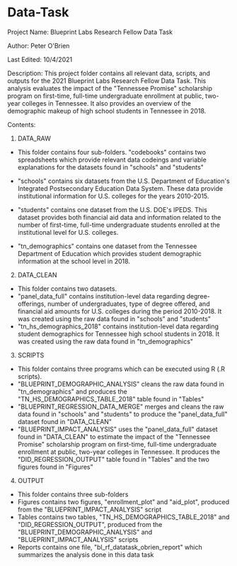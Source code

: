 # Data-Task
Project Name: Blueprint Labs Research Fellow Data Task

Author: Peter O'Brien 

Last Edited: 10/4/2021


Description:
This project folder contains all relevant data, scripts, and outputs for the 2021 Blueprint Labs Research Fellow Data Task. 
This analysis evaluates the impact of the "Tennessee Promise" scholarship program on first-time, full-time undergraduate enrollment 
at public, two-year colleges in Tennessee. It also provides an overview of the demographic makeup of high school students in Tennessee
in 2018. 


Contents:
1. DATA_RAW

- This folder contains four sub-folders. "codebooks" contains two spreadsheets which provide relevant data codeings and variable explanations
for the datasets found in "schools" and "students" 

- "schools" contains six datasets from the U.S. Department of Education's Integrated Postsecondary Education Data System. These data provide
institutional information for U.S. colleges for the years 2010-2015. 

- "students" contains one dataset from the U.S. DOE's IPEDS. This dataset provides both financial aid data and information 
related to the number of first-time, full-time undergraduate students enrolled at the institutional level for 
U.S. colleges. 

- "tn_demographics" contains one dataset from the Tennessee Department of Education which provides student demographic information at 
the school level in 2018. 

2. DATA_CLEAN

- This folder contains two datasets.
- "panel_data_full" contains institution-level data regarding degree-offerings, number of undergraduates, type of degree offered, and financial 
aid amounts for U.S. colleges during the period 2010-2018. It was created using the raw data found in "schools" and "students"
- "tn_hs_demographics_2018" contains institution-level data regarding student demographics for Tennessee high school students in 2018. It 
was created using the raw data found in "tn_demographics"

3. SCRIPTS

- This folder contains three programs which can be executed using R (.R scripts). 
- "BLUEPRINT_DEMOGRAPHIC_ANALYSIS" cleans the raw data found in "tn_demographics" and produces the "TN_HS_DEMOGRAPHICS_TABLE_2018" 
table found in "Tables"
- "BLUEPRINT_REGRESSION_DATA_MERGE" merges and cleans the raw data found in "schools" and "students" to produce the "panel_data_full" 
dataset found in "DATA_CLEAN"
- "BLUEPRINT_IMPACT_ANALYSIS" uses the "panel_data_full" dataset found in "DATA_CLEAN" to estimate the impact of the "Tennessee Promise" scholarship program on first-time, full-time undergraduate enrollment 
at public, two-year colleges in Tennessee. It produces the "DID_REGRESSION_OUTPUT" table found in "Tables" and the two figures found in "Figures"

4. OUTPUT

- This folder contains three sub-folders
- Figures contains two figures, "enrollment_plot" and "aid_plot", produced from the "BLUEPRINT_IMPACT_ANALYSIS" script
- Tables contains two tables, "TN_HS_DEMOGRAPHICS_TABLE_2018" and "DID_REGRESSION_OUTPUT", produced from the "BLUEPRINT_DEMOGRAPHIC_ANALYSIS" 
and "BLUEPRINT_IMPACT_ANALYSIS" scripts
- Reports contains one file, "bl_rf_datatask_obrien_report" which summarizes the analysis done in this data task
